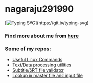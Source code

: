 # nagaraju291990

[![Typing SVG](https://readme-typing-svg.demolab.com/?lines=Hello+there+👋;Thanks+for+stopping+by.;+Nice+to+meet+you.)](https://git.io/typing-svg)


### Find more about me from [here](hhttps://nagaraju291990.github.io/)


### Some of my repos:

- [Useful Linux Commands](https://github.com/nagaraju291990/Useful-Linux-Commands/blob/master/commands.md)
- [Text/Data processing utilities](https://github.com/nagaraju291990/text-processing)
- [Subtitle/SRT file validator](https://github.com/nagaraju291990/subtitle-validator)
- [Lookup in master file and input file](https://github.com/nagaraju291990/lookup)